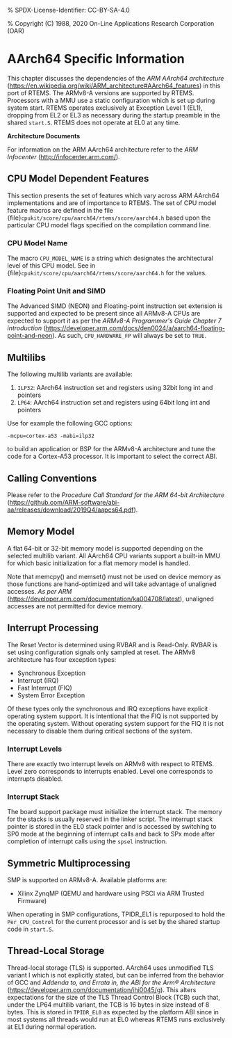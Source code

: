 % SPDX-License-Identifier: CC-BY-SA-4.0

% Copyright (C) 1988, 2020 On-Line Applications Research Corporation (OAR)

# AArch64 Specific Information

This chapter discusses the dependencies of the
*ARM AArch64 architecture*
(<https://en.wikipedia.org/wiki/ARM_architecture#AArch64_features>) in this port
of RTEMS. The ARMv8-A versions are supported by RTEMS. Processors with a MMU
use a static configuration which is set up during system start. RTEMS operates
exclusively at Exception Level 1 (EL1), dropping from EL2 or EL3 as necessary
during the startup preamble in the shared `start.S`. RTEMS does not operate at
EL0 at any time.

**Architecture Documents**

For information on the ARM AArch64 architecture refer to the *ARM Infocenter*
(<http://infocenter.arm.com/>).

## CPU Model Dependent Features

This section presents the set of features which vary across ARM AArch64
implementations and are of importance to RTEMS. The set of CPU model feature
macros are defined in the file {file}`cpukit/score/cpu/aarch64/rtems/score/aarch64.h`
based upon the particular CPU model flags specified on the compilation command
line.

### CPU Model Name

The macro `CPU_MODEL_NAME` is a string which designates the architectural
level of this CPU model. See in {file}`cpukit/score/cpu/aarch64/rtems/score/aarch64.h`
for the values.

### Floating Point Unit and SIMD

The Advanced SIMD (NEON) and Floating-point instruction set extension is
supported and expected to be present since all ARMv8-A CPUs are expected to
support it as per the *ARMv8-A Programmer's Guide Chapter 7 introduction*
(<https://developer.arm.com/docs/den0024/a/aarch64-floating-point-and-neon>). As
such, `CPU_HARDWARE_FP` will always be set to `TRUE`.

## Multilibs

The following multilib variants are available:

1. `ILP32`: AArch64 instruction set and registers using 32bit long int and pointers
2. `LP64`: AArch64 instruction set and registers using 64bit long int and pointers

Use for example the following GCC options:

```shell
-mcpu=cortex-a53 -mabi=ilp32
```

to build an application or BSP for the ARMv8-A architecture and tune the code
for a Cortex-A53 processor. It is important to select the correct ABI.

## Calling Conventions

Please refer to the *Procedure Call Standard for the ARM 64-bit Architecture*
(<https://github.com/ARM-software/abi-aa/releases/download/2019Q4/aapcs64.pdf>).

## Memory Model

A flat 64-bit or 32-bit memory model is supported depending on the selected multilib
variant. All AArch64 CPU variants support a built-in MMU for which basic initialization
for a flat memory model is handled.

Note that memcpy() and memset() must not be used on device memory as those
functions are hand-optimized and will take advantage of unaligned accesses.
*As per ARM* (<https://developer.arm.com/documentation/ka004708/latest>), unaligned
accesses are not permitted for device memory.

## Interrupt Processing

The Reset Vector is determined using RVBAR and is Read-Only. RVBAR is set using
configuration signals only sampled at reset. The ARMv8 architecture has four
exception types:

- Synchronous Exception
- Interrupt (IRQ)
- Fast Interrupt (FIQ)
- System Error Exception

Of these types only the synchronous and IRQ exceptions have explicit operating
system support. It is intentional that the FIQ is not supported by the operating
system. Without operating system support for the FIQ it is not necessary to
disable them during critical sections of the system.

### Interrupt Levels

There are exactly two interrupt levels on ARMv8 with respect to RTEMS. Level
zero corresponds to interrupts enabled. Level one corresponds to interrupts
disabled.

### Interrupt Stack

The board support package must initialize the interrupt stack. The memory for
the stacks is usually reserved in the linker script. The interrupt stack pointer
is stored in the EL0 stack pointer and is accessed by switching to SP0 mode
at the beginning of interrupt calls and back to SPx mode after completion of
interrupt calls using the `spsel` instruction.

## Symmetric Multiprocessing

SMP is supported on ARMv8-A. Available platforms are:

- Xilinx ZynqMP (QEMU and hardware using PSCI via ARM Trusted Firmware)

When operating in SMP configurations, TPIDR_EL1 is repurposed to hold the
`Per_CPU_Control` for the current processor and is set by the shared startup
code in `start.S`.

## Thread-Local Storage

Thread-local storage (TLS) is supported. AArch64 uses unmodified TLS variant I
which is not explicitly stated, but can be inferred from the behavior of GCC and
*Addenda to, and Errata in, the ABI for the Arm® Architecture*
(<https://developer.arm.com/documentation/ihi0045/g>). This alters expectations
for the size of the TLS Thread Control Block (TCB) such that, under the LP64
multilib variant, the TCB is 16 bytes in size instead of 8 bytes. This is stored
in `TPIDR_EL0` as expected by the platform ABI since in most systems all threads
would run at EL0 whereas RTEMS runs exclusively at EL1 during normal operation.
